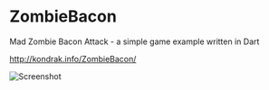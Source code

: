 ZombieBacon
===========

Mad Zombie Bacon Attack - a simple game example written in Dart

http://kondrak.info/ZombieBacon/

![Screenshot](http://kondrak.info/ZombieBacon/shot.png?raw=true)

